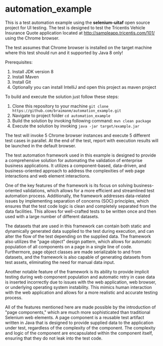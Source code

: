 # automation_example
This is a test automation example using the **selenium-uitaf** open source project for UI testing. The test is designed to test the Tricentis Vehicle Insurance Quote application located at http://sampleapp.tricentis.com/101/ using the Chrome browser. 

The test assumes that Chrome browser is installed on the target machine where this test should run and it supported by Java 8 only!

Prerequisites:
1) Install JDK version 8
2) Install Maven
3) Install Git
4) Optionally you can install IntelliJ and open this project as maven project

To build and execute the solution just follow these steps:
1)	Clone this repository to your machine `git clone https://github.com/braimanm/automation_example.git`
2)	Navigate to project folder `cd automation_example`
3)	Build the solution by invoking following command:  `mvn clean package`
4)	Execute the solution by invoking `java -jar target/example.jar`

The test will invoke 5 Chrome browser instances and execute 5 different test cases in parallel.
At the end of the test, report with execution results will be launched in the default browser.

The test automation framework used in this example is designed to provide a comprehensive solution for automating the validation of enterprise business applications. It utilizes a component-based, data-driven, and business-oriented approach to address the complexities of web page interactions and web element interactions.

One of the key features of the framework is its focus on solving business-oriented validations, which allows for a more efficient and streamlined test automation process. Additionally, the framework addresses data-related issues by implementing separation of concerns (SOC) principles, which ensures that the test code logic is clean and completely separated from the data facilities. This allows for well-crafted tests to be written once and then used with a large number of different datasets.

The datasets that are used in this framework can contain both static and dynamically generated data supplied to the test during execution, and can alter the flow of the test depending on the supplied data. The framework also utilizes the "page object" design pattern, which allows for automatic population of all components on a page in a single line of code. Furthermore, page object classes are made serializable to and from datasets, and the framework is also capable of generating datasets from test assets, eliminating the need for manual data input.

Another notable feature of the framework is its ability to provide implicit testing during web component population and automatic retry in case data is inserted incorrectly due to issues with the web application, web browser, or underlying operating system instability. This mimics human interaction with the web application and allows for a more realistic and accurate testing process.

All of the features mentioned here are made possible by the introduction of "page components," which are much more sophisticated than traditional Selenium web elements. A page component is a reusable test artifact written in Java that is designed to provide supplied data to the application under test, regardless of the complexity of the component. The complexity and logic of the component are encapsulated within the component itself, ensuring that they do not leak into the test code.
